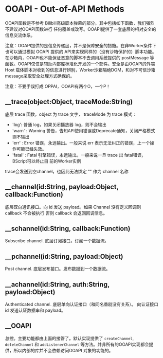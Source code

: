 # OOAPI - Out-of-API Methods

OOAPI函数是不参考 Bilibili高级脚本弹幕的部分。其中包括如下函数，我们强烈不建议对OOAPI函数进行
任何覆盖或改写。OOAPI提供了一套底层的相对安全的信息交流体系。

注意：OOAPI提供的是信息传递层，并不是保障安全的措施。在非Worker条件下也可以通过模拟 OOAPI 提供的
API来实现同样的（没有沙箱保护的）脚本功能。在沙箱内，OOAPI也不能保证恶意的脚本不去调用系统提供的
postMessage 等函数。OOAPI仅仅是辅助内部库标准化开发的一个部件。安全是由OOAPI的外端Host
载体脚本对收到的信息进行辨别，Worker沙箱隔绝DOM，和对不可信沙箱message采取安全处理方式确保的。

注意：不要手误打成 OPPAI，OOAPI有两个O，一个P！

## __trace(object:Object, traceMode:String)

底层 trace 函数，object 为 trace 文字， traceMode 为 trace 模式：
- 'log': 普通 log，如果关闭播放器 log，则不会输出
- 'warn' : Warning 警告，告知API使用错误或Deprecate通知，关闭严格模式则不输出
- 'err' : Error 错误，永远输出。一般来说 err 表示无法纠正的错误，上一个操作可能已经失效。
- 'fatal' : Fatal 引擎错误，永远输出。一般来说一旦 trace 出 fatal错误，BScript可以终止目
前的Worker实例

trace会发送到空channel，也因此无法绑定 "" 作为 channel 名称

## __channel(id:String, payload:Object, callback:Function)

底层双向通讯接口。向 id 发送 payload。如果 Channel 没有定义回调则 callback 不会被执行
否则 callback 会返回回调信息。

## __schannel(id:String, callback:Function)

Subscribe channel. 底层订阅接口。订阅一个数据流。

## __pchannel(id:String, payload:Object)

Post channel. 底层发布接口。发布数据到一个数据流。

## __achannel(id:String, auth:String, payload:Object)

Authenticated channel. 底层单向认证接口（和同名番剧没有关系）。
向认证接口 id 发送认证数据串和 payload。

## __OOAPI

总控。主要功能都由上面的接管了。默认实现提供了 `createChannel`, `deleteChannel` 和
`addListenerChannel` 等方法。并非所有的OOAPI实现都会提供，所以内部的库并不会依赖访问OOAPI
对象的功能的。
